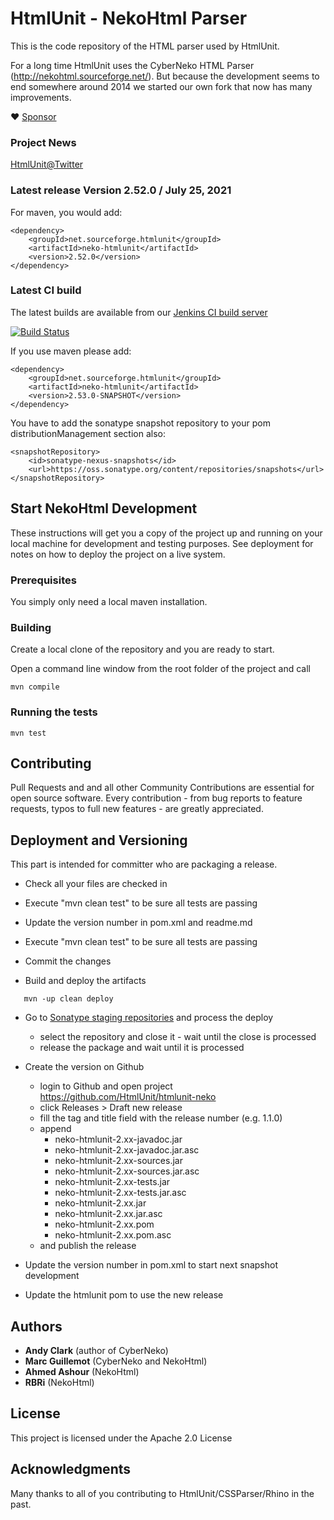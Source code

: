 # HtmlUnit - NekoHtml Parser

This is the code repository of the HTML parser used by HtmlUnit.

For a long time HtmlUnit uses the CyberNeko HTML Parser (http://nekohtml.sourceforge.net/). But because the development
seems to end somewhere around 2014 we started our own fork that now has many improvements.

:heart: [Sponsor](https://github.com/sponsors/rbri)

### Project News
[HtmlUnit@Twitter][3]

### Latest release Version 2.52.0 / July 25, 2021

For maven, you would add:

    <dependency>
        <groupId>net.sourceforge.htmlunit</groupId>
        <artifactId>neko-htmlunit</artifactId>
        <version>2.52.0</version>
    </dependency>

### Latest CI build
The latest builds are available from our
[Jenkins CI build server][2]

[![Build Status](https://jenkins.wetator.org/buildStatus/icon?job=HtmlUnit+-+Neko)](https://jenkins.wetator.org/view/HtmlUnit/job/HtmlUnit%20-%20Neko/)


If you use maven please add:

    <dependency>
        <groupId>net.sourceforge.htmlunit</groupId>
        <artifactId>neko-htmlunit</artifactId>
        <version>2.53.0-SNAPSHOT</version>
    </dependency>

You have to add the sonatype snapshot repository to your pom distributionManagement section also:

    <snapshotRepository>
        <id>sonatype-nexus-snapshots</id>
        <url>https://oss.sonatype.org/content/repositories/snapshots</url>
    </snapshotRepository>


## Start NekoHtml Development 

These instructions will get you a copy of the project up and running on your local machine for development and testing purposes. See deployment for notes on how to deploy the project on a live system.

### Prerequisites

You simply only need a local maven installation.


### Building

Create a local clone of the repository and you are ready to start.

Open a command line window from the root folder of the project and call

```
mvn compile
```

### Running the tests

```
mvn test
```

## Contributing

Pull Requests and and all other Community Contributions are essential for open source software.
Every contribution - from bug reports to feature requests, typos to full new features - are greatly appreciated.

## Deployment and Versioning

This part is intended for committer who are packaging a release.

* Check all your files are checked in
* Execute "mvn clean test" to be sure all tests are passing
* Update the version number in pom.xml and readme.md
* Execute "mvn clean test" to be sure all tests are passing
* Commit the changes


* Build and deploy the artifacts 

```
   mvn -up clean deploy
```

* Go to [Sonatype staging repositories](https://oss.sonatype.org/index.html#stagingRepositories) and process the deploy
  - select the repository and close it - wait until the close is processed
  - release the package and wait until it is processed

* Create the version on Github
    * login to Github and open project https://github.com/HtmlUnit/htmlunit-neko
    * click Releases > Draft new release
    * fill the tag and title field with the release number (e.g. 1.1.0)
    * append 
        * neko-htmlunit-2.xx-javadoc.jar
        * neko-htmlunit-2.xx-javadoc.jar.asc
        * neko-htmlunit-2.xx-sources.jar
        * neko-htmlunit-2.xx-sources.jar.asc
        * neko-htmlunit-2.xx-tests.jar
        * neko-htmlunit-2.xx-tests.jar.asc
        * neko-htmlunit-2.xx.jar
        * neko-htmlunit-2.xx.jar.asc
        * neko-htmlunit-2.xx.pom
        * neko-htmlunit-2.xx.pom.asc 
    * and publish the release 

* Update the version number in pom.xml to start next snapshot development
* Update the htmlunit pom to use the new release

## Authors

* **Andy Clark** (author of CyberNeko)
* **Marc Guillemot** (CyberNeko and NekoHtml)
* **Ahmed Ashour** (NekoHtml)
* **RBRi** (NekoHtml)

## License

This project is licensed under the Apache 2.0 License

## Acknowledgments

Many thanks to all of you contributing to HtmlUnit/CSSParser/Rhino in the past.


[2]: https://jenkins.wetator.org/job/HtmlUnit%20-%20Neko/ "HtmlUnit -Neko CI"
[3]: https://twitter.com/HtmlUnit "https://twitter.com/HtmlUnit"
